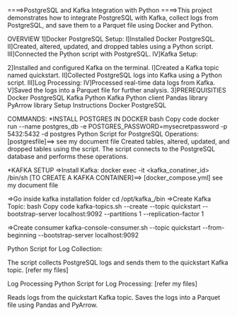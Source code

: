 ====>PostgreSQL and Kafka Integration with Python
====>This project demonstrates how to integrate PostgreSQL with Kafka, collect logs from PostgreSQL, and save them to a Parquet file using Docker and Python.

OVERVIEW
1]Docker PostgreSQL Setup:
  I]Installed Docker PostgreSQL.
  II]Created, altered, updated, and dropped tables using a Python script.
  III]Connected the Python script with PostgreSQL.
  IV]Kafka Setup:

2]Installed and configured Kafka on the terminal.
  I]Created a Kafka topic named quickstart.
  II]Collected PostgreSQL logs into Kafka using a Python script.
  III]Log Processing:
  IV]Processed real-time data logs from Kafka.
  V]Saved the logs into a Parquet file for further analysis.
3]PREREQUISITIES
Docker
PostgreSQL
Kafka
Python
Kafka Python client
Pandas library
PyArrow library
Setup Instructions
Docker PostgreSQL

COMMANDS:
*INSTALL POSTGRES IN DOCKER
bash
Copy code
docker run --name postgres_db -e POSTGRES_PASSWORD=mysecretpassword -p 5432:5432 -d postgres
Python Script for PostgreSQL Operations: [postgresfile]==> see my document file
Created tables, altered, updated, and dropped tables using the script. The script connects to the PostgreSQL database and performs these operations.

*KAFKA SETUP
=>Install Kafka:
      docker exec -it <kafka_conatiner_id> /bin/sh  [TO CREATE A KAFKA CONTAINER]==> [docker_compose.yml] see my document file

=>Go inside kafka installation folder
      cd /opt/kafka_<version>/bin
=>Create Kafka Topic:
bash
Copy code
      kafka-topics.sh --create --topic quickstart --bootstrap-server localhost:9092 --partitions 1 --replication-factor 1

=>Create consumer
      kafka-console-consumer.sh --topic quickstart --from-beginning --bootstrap-server localhost:9092

Python Script for Log Collection:

The script collects PostgreSQL logs and sends them to the quickstart Kafka topic. [refer my files]

Log Processing
Python Script for Log Processing:  [refer my files]

Reads logs from the quickstart Kafka topic.
Saves the logs into a Parquet file using Pandas and PyArrow.
